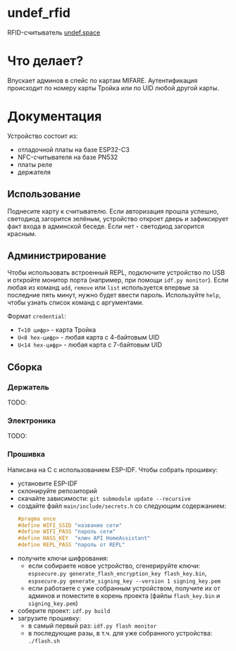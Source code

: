 # undef_rfid
RFID-считыватель [undef.space](https://undef.club)

# Что делает?
Впускает админов в спейс по картам MIFARE. Аутентификация происходит по номеру
карты Тройка или по UID любой другой карты.

# Документация
Устройство состоит из:
  - отладочной платы на базе ESP32-C3
  - NFC-считывателя на базе PN532
  - платы реле
  - держателя

## Использование
Поднесите карту к считывателю. Если авторизация прошла успешно, светодиод
загорится зелёным, устройство откроет дверь и зафиксирует факт входа в админской
беседе. Если нет - светодиод загорится красным.

## Администрирование
Чтобы использовать встроенный REPL, подключите устройство по USB и откройте
монитор порта (например, при помощи `idf.py monitor`). Если любая из команд
`add`, `remove` или `list` используется впервые за последние пять минут, нужно
будет ввести пароль. Используйте `help`, чтобы узнать список команд с
аргументами.

Формат `credential`:
  - `T<10 цифр>` - карта Тройка
  - `U<8 hex-цифр>` - любая карта с 4-байтовым UID
  - `U<14 hex-цифр>` - любая карта с 7-байтовым UID

## Сборка

### Держатель
TODO:

### Электроника
TODO:

### Прошивка
Написана на C с использованием ESP-IDF. Чтобы собрать прошивку:
  - установите ESP-IDF
  - склонируйте репозиторий
  - скачайте зависимости: `git submodule update --recursive`
  - создайте файл `main/include/secrets.h` со следующим содержанием:
    ```c
    #pragma once
    #define WIFI_SSID "название сети"
    #define WIFI_PASS "пароль сети"
    #define HASS_KEY  "ключ API HomeAssistant"
    #define REPL_PASS "пароль от REPL"
    ```
  - получите ключи шифрования:
    - если собираете новое устройство, сгенерируйте ключи:
      `espsecure.py generate_flash_encryption_key flash_key.bin`,
      `espsecure.py generate_signing_key --version 1 signing_key.pem`
    - если работаете с уже собранным устройством, получите их от админов и
      поместите в корень проекта (файлы `flash_key.bin` и `signing_key.pem`)
  - соберите проект: `idf.py build`
  - загрузите прошивку:
    - в самый первый раз: `idf.py flash monitor`
    - в последующие разы, в т.ч. для уже собранного устройства: `./flash.sh`
